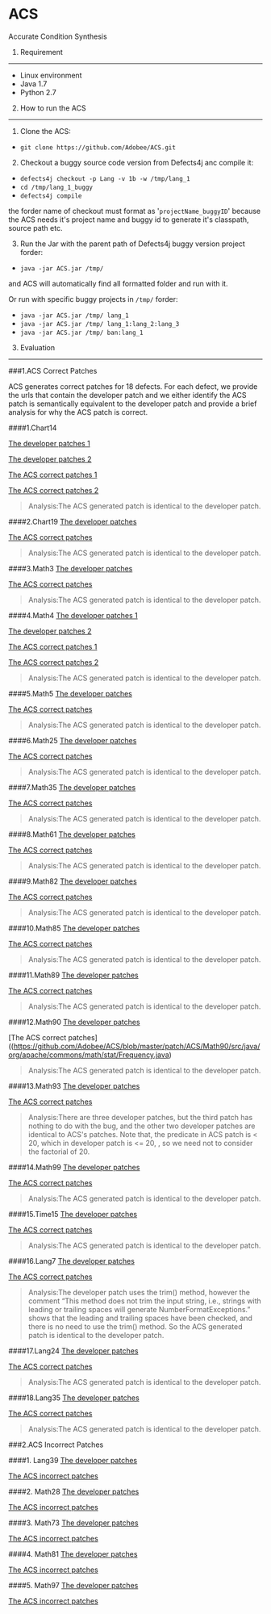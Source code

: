 
ACS 
====
Accurate Condition Synthesis

1. Requirement
----------------
 - Linux environment
 - Java 1.7
 - Python 2.7
 
2. How to run the ACS
---------------------
1. Clone the ACS:
  - `git clone https://github.com/Adobee/ACS.git`

2. Checkout a buggy source code version from Defects4j anc compile it:
  - `defects4j checkout -p Lang -v 1b -w /tmp/lang_1`
  - `cd /tmp/lang_1_buggy`
  - `defects4j compile`
 
 the forder name of checkout must format as '`projectName_buggyID`' because the ACS needs it's project name and buggy id to generate it's classpath, source path etc.

3. Run the Jar with the parent path of Defects4j buggy version project forder:
  - `java -jar ACS.jar /tmp/`
 
 and ACS will automatically find all formatted folder and run with it.

  Or run with specific buggy projects in `/tmp/` forder:
  - `java -jar ACS.jar /tmp/ lang_1`
  - `java -jar ACS.jar /tmp/ lang_1:lang_2:lang_3`
  - `java -jar ACS.jar /tmp/ ban:lang_1`
3. Evaluation 
--------------------

###1.ACS Correct Patches

ACS generates correct patches for 18 defects. For each defect, we provide the urls that contain the developer patch and we either identify the ACS patch is semantically equivalent to the developer patch and provide a brief analysis for why the ACS patch is correct.

####1.Chart14

[The developer patches 1](https://github.com/Adobee/ACS/blob/master/patch/Developer/Chart14/source/org/jfree/chart/plot/CategoryPlot.java)

[The developer patches 2](https://github.com/Adobee/ACS/blob/master/patch/Developer/Chart14/source/org/jfree/chart/plot/XYPlot.java)

[The ACS correct patches 1](https://github.com/Adobee/ACS/blob/master/patch/ACS/Chart14/source/org/jfree/chart/plot/CategoryPlot.java)

[The ACS correct patches 2](https://github.com/Adobee/ACS/blob/master/patch/ACS/Chart14/source/org/jfree/chart/plot/XYPlot.java)

>Analysis:The ACS generated patch is identical to the developer patch.

####2.Chart19
[The developer patches](https://github.com/Adobee/ACS/blob/master/patch/Developer/Chart19/source/org/jfree/chart/plot/CategoryPlot.java)

[The ACS correct patches](https://github.com/Adobee/ACS/blob/master/patch/ACS/Chart19/source/org/jfree/chart/plot/CategoryPlot.java)

>Analysis:The ACS generated patch is identical to the developer patch.

####3.Math3
[The developer patches](https://github.com/Adobee/ACS/blob/master/patch/Developer/Math3/src/main/java/org/apache/commons/math3/util/MathArrays.java)

[The ACS correct patches](https://github.com/Adobee/ACS/blob/master/patch/ACS/Math3/src/main/java/org/apache/commons/math3/util/MathArrays.java)

>Analysis:The ACS generated patch is identical to the developer patch.

####4.Math4
[The developer patches 1](https://github.com/Adobee/ACS/blob/master/patch/Developer/Math4/src/main/java/org/apache/commons/math3/geometry/euclidean/threed/SubLine.java)

[The developer patches 2](https://github.com/Adobee/ACS/blob/master/patch/Developer/Math4/src/main/java/org/apache/commons/math3/geometry/euclidean/twod/SubLine.java)

[The ACS correct patches 1](https://github.com/Adobee/ACS/blob/master/patch/ACS/Math4/src/main/java/org/apache/commons/math3/geometry/euclidean/threed/SubLine.java)

[The ACS correct patches 2](https://github.com/Adobee/ACS/blob/master/patch/ACS/Math4/src/main/java/org/apache/commons/math3/geometry/euclidean/twod/SubLine.java)

>Analysis:The ACS generated patch is identical to the developer patch.

####5.Math5
[The developer patches](https://github.com/Adobee/ACS/blob/master/patch/Developer/Math5/src/main/java/org/apache/commons/math3/complex/Complex.java)

[The ACS correct patches](https://github.com/Adobee/ACS/blob/master/patch/ACS/Math5/src/main/java/org/apache/commons/math3/complex/Complex.java)

>Analysis:The ACS generated patch is identical to the developer patch.

####6.Math25
[The developer patches](https://github.com/Adobee/ACS/blob/master/patch/Developer/Math25/src/main/java/org/apache/commons/math3/optimization/fitting/HarmonicFitter.java)

[The ACS correct patches](https://github.com/Adobee/ACS/blob/master/patch/ACS/Math25/src/main/java/org/apache/commons/math3/optimization/fitting/HarmonicFitter.java)

>Analysis:The ACS generated patch is identical to the developer patch.

####7.Math35
[The developer patches](https://github.com/Adobee/ACS/blob/master/patch/Developer/Math35/src/main/java/org/apache/commons/math3/genetics/ElitisticListPopulation.java)

[The ACS correct patches](https://github.com/Adobee/ACS/blob/master/patch/ACS/Math35/src/main/java/org/apache/commons/math3/genetics/ElitisticListPopulation.java)

>Analysis:The ACS generated patch is identical to the developer patch.

####8.Math61
[The developer patches](https://github.com/Adobee/ACS/blob/master/patch/Developer/Math61/src/main/java/org/apache/commons/math/distribution/PoissonDistributionImpl.java)

[The ACS correct patches](https://github.com/Adobee/ACS/blob/master/patch/ACS/Math61/src/main/java/org/apache/commons/math/distribution/PoissonDistributionImpl.java)

>Analysis:The ACS generated patch is identical to the developer patch.

####9.Math82
[The developer patches](https://github.com/Adobee/ACS/blob/master/patch/Developer/Math82/src/main/java/org/apache/commons/math/optimization/linear/SimplexSolver.java)

[The ACS correct patches](https://github.com/Adobee/ACS/blob/master/patch/ACS/Math82/src/main/java/org/apache/commons/math/optimization/linear/SimplexSolver.java)

>Analysis:The ACS generated patch is identical to the developer patch.

####10.Math85
[The developer patches](https://github.com/Adobee/ACS/blob/master/patch/Developer/Math85/src/java/org/apache/commons/math/analysis/solvers/UnivariateRealSolverUtils.java)

[The ACS correct patches](https://github.com/Adobee/ACS/blob/master/patch/ACS/Math85/src/java/org/apache/commons/math/analysis/solvers/UnivariateRealSolverUtils.java)

>Analysis:The ACS generated patch is identical to the developer patch.

####11.Math89
[The developer patches](https://github.com/Adobee/ACS/blob/master/patch/Developer/Math89/src/java/org/apache/commons/math/stat/Frequency.java)

[The ACS correct patches](https://github.com/Adobee/ACS/blob/master/patch/ACS/Math89/src/java/org/apache/commons/math/stat/Frequency.java)

>Analysis:The ACS generated patch is identical to the developer patch.

####12.Math90
[The developer patches](https://github.com/Adobee/ACS/tree/master/patch/Developer/Math90/src/java/org/apache/commons/math/stat)

[The ACS correct patches]((https://github.com/Adobee/ACS/blob/master/patch/ACS/Math90/src/java/org/apache/commons/math/stat/Frequency.java)

>Analysis:The ACS generated patch is identical to the developer patch.

####13.Math93
[The developer patches](https://github.com/Adobee/ACS/blob/master/patch/Developer/Math93/src/java/org/apache/commons/math/util/MathUtils.java)

[The ACS correct patches](https://github.com/Adobee/ACS/blob/master/patch/ACS/Math93/src/java/org/apache/commons/math/util/MathUtils.java)

>Analysis:There are three developer patches, but the third patch has nothing to do with the bug, and the other two developer patches are identical to ACS's patches. Note that, the predicate in ACS patch is < 20, which in developer patch is <= 20, , so we need not to consider the factorial of 20.

####14.Math99
[The developer patches](https://github.com/Adobee/ACS/blob/master/patch/Developer/Math99/src/java/org/apache/commons/math/util/MathUtils.java)

[The ACS correct patches](https://github.com/Adobee/ACS/blob/master/patch/ACS/Math99/src/java/org/apache/commons/math/util/MathUtils.java)

>Analysis:The ACS generated patch is identical to the developer patch.
 
####15.Time15
[The developer patches](https://github.com/Adobee/ACS/blob/master/patch/Developer/Time15/src/main/java/org/joda/time/field/FieldUtils.java)

[The ACS correct patches](https://github.com/Adobee/ACS/blob/master/patch/ACS/Time15/src/main/java/org/joda/time/field/FieldUtils.java)

>Analysis:The ACS generated patch is identical to the developer patch.

####16.Lang7
[The developer patches](https://github.com/Adobee/ACS/blob/master/patch/Developer/Lang7/src/main/java/org/apache/commons/lang3/math/NumberUtils.java)

[The ACS correct patches](https://github.com/Adobee/ACS/blob/master/patch/ACS/Lang7/src/main/java/org/apache/commons/lang3/math/NumberUtils.java)

>Analysis:The developer patch uses the trim() method, however the comment “This method does not trim the input string, i.e., strings with leading or trailing spaces will generate NumberFormatExceptions.” shows that the leading and trailing spaces have been checked, and there is no need to use the trim() method. So the ACS generated patch is identical to the developer patch.

####17.Lang24
[The developer patches](https://github.com/Adobee/ACS/blob/master/patch/Developer/Lang24/src/main/java/org/apache/commons/lang3/math/NumberUtils.java)

[The ACS correct patches](https://github.com/Adobee/ACS/blob/master/patch/ACS/Lang24/src/main/java/org/apache/commons/lang3/math/NumberUtils.java)

>Analysis:The ACS generated patch is identical to the developer patch.

####18.Lang35
[The developer patches](https://github.com/Adobee/ACS/blob/master/patch/Developer/Lang35/src/main/java/org/apache/commons/lang3/ArrayUtils.java)

[The ACS correct patches](https://github.com/Adobee/ACS/blob/master/patch/ACS/Lang35/src/main/java/org/apache/commons/lang3/ArrayUtils.java)

>Analysis:The ACS generated patch is identical to the developer patch.

###2.ACS Incorrect Patches

####1. Lang39
[The developer patches](https://github.com/Adobee/ACS/blob/master/patch/Developer/Lang39/src/main/java/org/apache/commons/lang3/StringUtils.java)

[The ACS incorrect patches](https://github.com/Adobee/ACS/blob/master/patch/ACS/Lang39/src/main/java/org/apache/commons/lang3/StringUtils.java)

####2. Math28
[The developer patches](https://github.com/Adobee/ACS/blob/master/patch/Developer/Math28/src/main/java/org/apache/commons/math3/optimization/linear/SimplexSolver.java)

[The ACS incorrect patches](https://github.com/Adobee/ACS/blob/master/patch/ACS/Math28/src/main/java/org/apache/commons/math3/optimization/linear/SimplexSolver.java)

####3. Math73
[The developer patches](https://github.com/Adobee/ACS/blob/master/patch/Developer/Math73/src/main/java/org/apache/commons/math/analysis/solvers/BrentSolver.java)

[The ACS incorrect patches](https://github.com/Adobee/ACS/blob/master/patch/ACS/Math73/src/main/java/org/apache/commons/math/analysis/solvers/BrentSolver.java)

####4. Math81
[The developer patches](https://github.com/Adobee/ACS/blob/master/patch/Developer/Math81/src/main/java/org/apache/commons/math/linear/EigenDecompositionImpl.java)

[The ACS incorrect patches](https://github.com/Adobee/ACS/blob/master/patch/ACS/Math81/src/main/java/org/apache/commons/math/linear/EigenDecompositionImpl.java)

####5. Math97
[The developer patches](https://github.com/Adobee/ACS/blob/master/patch/Developer/Math97/src/main/java/org/apache/commons/math/analysis/BrentSolver.java)

[The ACS incorrect patches](https://github.com/Adobee/ACS/blob/master/patch/ACS/Math97/src/main/java/org/apache/commons/math/analysis/BrentSolver.java)

